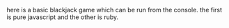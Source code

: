 here is a basic blackjack game which can be run from the console. the first is pure javascript and the other is ruby.